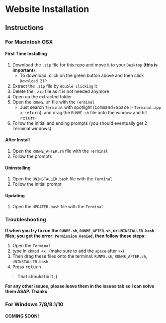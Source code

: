 Website Installation
====================

Instructions
------------

### For Macintosh OSX

#### First Time Installing

1. Download the `.zip` file for this repo and move it to your `Desktop` (__this is important__)
   * To download, click on the green button above and then click `Download ZIP`
2. Extract the `.zip` file by `double clicking` it
3. Delete the `.zip` file as it is not needed anymore
4. Open up the extracted folder
5. Open the `RUNME.sh` file with the `Terminal`
   * Just search `Terminal` with spotlight (<kbd>Command</kbd>+<kbd>Space</kbd> &gt; `Terminal.app` &gt; <kbd>return</kbd>), and drag the `RUNME.sh` file onto the window and hit <kbd>return</kbd>
6. Follow the initial and ending prompts (you should eventually get 2 Terminal windows)

#### After Install

1. Open the `RUNME_AFTER.sh` file with the `Terminal`
2. Follow the prompts

#### Uninstalling

1. Open the `UNINSTALLER.bash` file with the `Terminal`
2. Follow the initial prompt

#### Updating 
1. Open the `UPDATER.bash` file with the `Terminal`

### Troubleshooting

**If when you try to run the `RUNME.sh`, `RUNME_AFTER.sh`, or `UNINSTALLER.bash` files; you get the error: `Permission Denied`, then follow these steps:**

1. Open the `Terminal`
2. type in `chmod +x ` (make sure to add the `space` after `+x`)
3. Then drag these files onto the terminal: `RUNME.sh`, `RUNME_AFTER.sh`, `UNINSTALLER.bash`
4. Press <kbd>return</kbd>
 
> **That should fix it ;)**

__For any other issues, please leave them in the issues tab so I can solve them ASAP. Thanks__

### For Windows 7/8/8.1/10

#### COMING SOON!